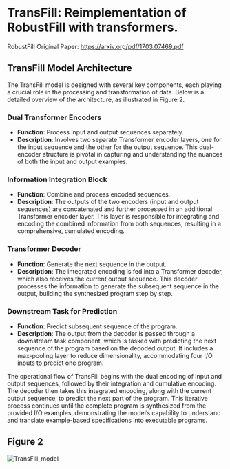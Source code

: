 # TransFill: Reimplementation of RobustFill with transformers.

RobustFill Original Paper: https://arxiv.org/pdf/1703.07469.pdf




## TransFill Model Architecture

The TransFill model is designed with several key components, each playing a crucial role in the processing and transformation of data. Below is a detailed overview of the architecture, as illustrated in Figure 2.

### Dual Transformer Encoders
- **Function**: Process input and output sequences separately.
- **Description**: Involves two separate Transformer encoder layers, one for the input sequence and the other for the output sequence. This dual-encoder structure is pivotal in capturing and understanding the nuances of both the input and output examples.

### Information Integration Block
- **Function**: Combine and process encoded sequences.
- **Description**: The outputs of the two encoders (input and output sequences) are concatenated and further processed in an additional Transformer encoder layer. This layer is responsible for integrating and encoding the combined information from both sequences, resulting in a comprehensive, cumulated encoding.

### Transformer Decoder
- **Function**: Generate the next sequence in the output.
- **Description**: The integrated encoding is fed into a Transformer decoder, which also receives the current output sequence. This decoder processes the information to generate the subsequent sequence in the output, building the synthesized program step by step.

### Downstream Task for Prediction
- **Function**: Predict subsequent sequence of the program.
- **Description**: The output from the decoder is passed through a downstream task component, which is tasked with predicting the next sequence of the program based on the decoded output. It includes a max-pooling layer to reduce dimensionality, accommodating four I/O inputs to predict one program.

The operational flow of TransFill begins with the dual encoding of input and output sequences, followed by their integration and cumulative encoding. The decoder then takes this integrated encoding, along with the current output sequence, to predict the next part of the program. This iterative process continues until the complete program is synthesized from the provided I/O examples, demonstrating the model’s capability to understand and translate example-based specifications into executable programs.


## Figure 2
![TransFill_model](https://github.com/mohsen-nyb/Trans-Fill/assets/122830808/cf02dc3d-c15e-4e2c-a96c-2a4eb631d0a7)



